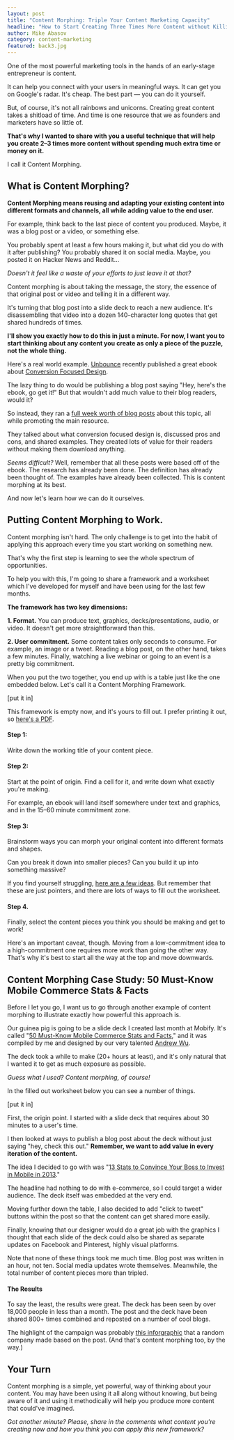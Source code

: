 ```yaml
---
layout: post
title: "Content Morphing: Triple Your Content Marketing Capacity"
headline: "How to Start Creating Three Times More Content without Killing Yourself"
author: Mike Abasov
category: content-marketing
featured: back3.jpg
---
```


One of the most powerful marketing tools in the hands of an early-stage entrepreneur is content.

It can help you connect with your users in meaningful ways. It can get you on Google's radar. It's cheap. The best part &mdash; you can do it yourself.

But, of course, it's not all rainbows and unicorns. Creating great content takes a shitload of time. And time is one resource that we as founders and marketers have so little of.

**That's why I wanted to share with you a useful technique that will help you create 2&ndash;3 times more content without spending much extra time or money on it.**

I call it Content Morphing.

<!-- more -->

## What is Content Morphing?

**Content Morphing means reusing and adapting your existing content into different formats and channels, all while adding value to the end user.**

For example, think back to the last piece of content you produced. Maybe, it was a blog post or a video, or something else.

You probably spent at least a few hours making it, but what did you do with it after publishing? You probably shared it on social media. Maybe, you posted it on Hacker News and Reddit…

*Doesn't it feel like a waste of your efforts to just leave it at that?*

Content morphing is about taking the message, the story, the essence of that original post or video and telling it in a different way.

It's turning that blog post into a slide deck to reach a new audience. It's disassembling that video into a dozen 140-character long quotes that get shared hundreds of times.

**I'll show you exactly how to do this in just a minute. For now, I want you to start thinking about any content you create as only a piece of the puzzle, not the whole thing.**

Here's a real world example. [Unbounce](//unbounce.com/) recently published a great ebook about [Conversion Focused Design](//unbounce.com).

The lazy thing to do would be publishing a blog post saying "Hey, here's the ebook, go get it!" But that wouldn't add much value to their blog readers, would it?

So instead, they ran a [full week worth of blog posts](//unbounce.com/) about this topic, all while promoting the main resource.

They talked about what conversion focused design is,  discussed pros and cons, and shared examples. They created lots of value for their readers without making them download anything.

*Seems difficult?* Well, remember that all these posts were based off of the ebook. The research has already been done. The definition has already been thought of. The examples have already been collected. This is content morphing at its best.

And now let's learn how we can do it ourselves.

## Putting Content Morphing to Work.

Content morphing isn't hard. The only challenge is to get into the habit of applying this approach every time you start working on something new.

That's why the first step is learning to see the whole spectrum of opportunities.

To help you with this, I'm going to share a framework and a worksheet which I've developed for myself and have been using for the last few months.

**The framework has two key dimensions:**

**1. Format.**
You can produce text, graphics, decks/presentations, audio, or video. It doesn't get more straightforward than this.

**2. User commitment.**
Some content takes only seconds to consume. For example, an image or a tweet. Reading a blog post, on the other hand, takes a few minutes. Finally, watching a live webinar or going to an event is a pretty big commitment.

When you put the two together, you end up with is a table just like the one embedded below. Let's call it a Content Morphing Framework.

[put it in]

This framework is empty now, and it's yours to fill out. I prefer printing it out, so [here's a PDF]().

#### Step 1:

Write down the working title of your content piece.

#### Step 2:

Start at the point of origin. Find a cell for it, and write down what exactly you're making.

For example, an ebook will land itself somewhere under text and graphics, and in the 15&ndash;60 minute commitment zone.

#### Step 3:

Brainstorm ways you can morph your original content into different formats and shapes.

Can you break it down into smaller pieces? Can you build it up into something massive?

If you find yourself struggling, [here are a few ideas](). But remember that these are just pointers, and there are lots of ways to fill out the worksheet.

#### Step 4.

Finally, select the content pieces you think you should be making and get to work!

Here's an important caveat, though. Moving from a low-commitment idea to a high-commitment one requires more work than going the other way. That's why it's best to start all the way at the top and move downwards.

## Content Morphing Case Study: 50 Must-Know Mobile Commerce Stats &amp; Facts

Before I let you go, I want us to go through another example of content morphing to illustrate exactly how powerful this approach is.

Our guinea pig is going to be a slide deck I created last month at Mobify. It's called "[50 Must-Know Mobile Commerce Stats and Facts](//www.mobify.com/go/)," and it was compiled by me and designed by our very talented [Andrew Wu](//myuniverseisyours.com).

The deck took a while to make (20+ hours at least), and it's only natural that I wanted it to get as much exposure as possible.

*Guess what I used? Content morphing, of course!*

In the filled out worksheet below you can see a number of things.

[put it in]

First, the origin point. I started with a slide deck that requires about 30 minutes to a user's time.

I then looked at ways to publish a blog post about the deck without just saying "hey, check this out." **Remember, we want to add value in every iteration of the content.**

The idea I decided to go with was "[13 Stats to Convince Your Boss to Invest in Mobile in 2013](//www.mobify.com/blog/)."

The headline had nothing to do with e-commerce, so I could target a wider audience. The deck itself was embedded at the very end.

Moving further down the table, I also decided to add "click to tweet" buttons within the post so that the content can get shared more easily.

Finally, knowing that our designer would do a great job with the graphics I thought that each slide of the deck could also be shared as separate updates on Facebook and Pinterest, highly visual platforms.

Note that none of these things took me much time. Blog post was written in an hour, not ten. Social media updates wrote themselves. Meanwhile, the total number of content pieces more than tripled.

#### The Results
To say the least, the results were great. The deck has been seen by over 18,000 people in less than a month. The post and the deck have been shared 800+ times combined and reposted on a number of cool blogs.

The highlight of the campaign was probably [this inforgraphic](//info.com) that a random company made based on the post. (And that's content morphing too, by the way.)

## Your Turn
Content morphing is a simple, yet powerful, way of thinking about your content. You may have been using it all along without knowing, but being aware of it and using it methodically will help you produce more content that could've imagined.


*Got another minute? Please, share in the comments what content you're creating now and how you think you can apply this new framework?*